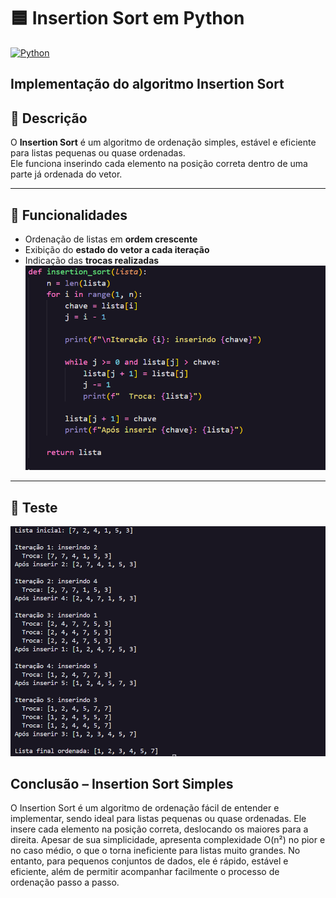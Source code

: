 # 🟦 Insertion Sort em Python

[![Python](https://img.shields.io/badge/Python-3.10+-blue.svg)](https://www.python.org/)

Implementação do algoritmo **Insertion Sort** 
---

## 📌 Descrição

O **Insertion Sort** é um algoritmo de ordenação simples, estável e eficiente para listas pequenas ou quase ordenadas.  
Ele funciona inserindo cada elemento na posição correta dentro de uma parte já ordenada do vetor.

---

## 🚀 Funcionalidades

- Ordenação de listas em **ordem crescente**  
- Exibição do **estado do vetor a cada iteração**  
- Indicação das **trocas realizadas**  
![Texto alternativo](img/teste.png)
---

## 🧩 Teste

![Texto alternativo](img/s.png)




## Conclusão – Insertion Sort Simples

O Insertion Sort é um algoritmo de ordenação fácil de entender e implementar, sendo ideal para listas pequenas ou quase ordenadas. Ele insere cada elemento na posição correta, deslocando os maiores para a direita. Apesar de sua simplicidade, apresenta complexidade O(n²) no pior e no caso médio, o que o torna ineficiente para listas muito grandes. No entanto, para pequenos conjuntos de dados, ele é rápido, estável e eficiente, além de permitir acompanhar facilmente o processo de ordenação passo a passo.
